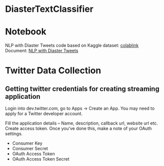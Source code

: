 # DiasterTextClassifier

# Notebook
NLP with Diaster Tweets code based on Kaggle dataset: [colablink](https://colab.research.google.com/drive/16Lq8pFyxwIUhFi241FYDrG-VfBBSTsgE?usp=sharing)
Document: [NLP with Diaster Tweets](https://docs.google.com/document/d/1GyTcZbrMlaGKb7vyYQsUcqP_nDk7FhhjE_Hj_RSMA-I/edit#heading=h.mbjsiz6n6jlo)

# Twitter Data Collection
## Getting twitter credentials for creating streaming application
Login into dev.twitter.com, go to Apps -> Create an App. You may need to apply for a Twitter developer account. 

Fill the application details – Name, description, callback url, website url etc. Create access token. Once you’ve done this, make a note of your OAuth settings.
* Consumer Key
* Consumer Secret
* OAuth Access Token
* OAuth Access Token Secret


